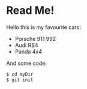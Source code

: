 # Read Me!
Hello this is my favourite cars:
- Porsche 911 992
- Audi RS4
- Panda 4x4

And some code:
```sh
$ cd myDir
$ git init
```
